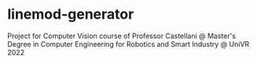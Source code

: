 # linemod-generator
Project for Computer Vision course of Professor Castellani @ Master's Degree in Computer Engineering for Robotics and Smart Industry @ UniVR 2022
